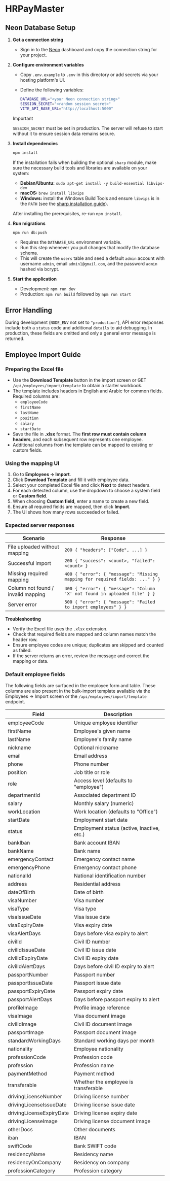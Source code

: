 # HRPayMaster

## Neon Database Setup

1. **Get a connection string**
   - Sign in to the [Neon](https://neon.tech) dashboard and copy the connection string for your project.
2. **Configure environment variables**
   - Copy `.env.example` to `.env` in this directory or add secrets via your hosting platform's UI.
   - Define the following variables:

     ```bash
     DATABASE_URL="<your Neon connection string>"
     SESSION_SECRET="<random session secret>"
     VITE_API_BASE_URL="http://localhost:5000"
     ```

   > [!IMPORTANT]
   > `SESSION_SECRET` must be set in production. The server will refuse to
   > start without it to ensure session data remains secure.

3. **Install dependencies**

   ```bash
   npm install
   ```

   If the installation fails when building the optional `sharp` module, make sure
   the necessary build tools and libraries are available on your system:

   - **Debian/Ubuntu:** `sudo apt-get install -y build-essential libvips-dev`
   - **macOS:** `brew install libvips`
   - **Windows:** install the Windows Build Tools and ensure `libvips` is in the
     `PATH` (see the [sharp installation guide](https://sharp.pixelplumbing.com/install)).

   After installing the prerequisites, re-run `npm install`.

4. **Run migrations**

   ```bash
   npm run db:push
   ```

   - Requires the `DATABASE_URL` environment variable.
   - Run this step whenever you pull changes that modify the database schema.
   - This will create the `users` table and seed a default `admin` account
     with username `admin`, email `admin1@gmail.com`, and the password
     `admin` hashed via bcrypt.

5. **Start the application**
   - Development: `npm run dev`
   - Production: `npm run build` followed by `npm run start`

## Error Handling

During development (`NODE_ENV` not set to `"production"`), API error
responses include both a `status` code and additional `details` to aid
debugging. In production, these fields are omitted and only a general
error message is returned.

## Employee Import Guide

### Preparing the Excel file

- Use the **Download Template** button in the import screen or GET `/api/employees/import/template` to obtain a starter workbook.
- The template includes headers in English and Arabic for common fields. Required columns are:
  - `employeeCode`
  - `firstName`
  - `lastName`
  - `position`
  - `salary`
  - `startDate`
- Save the file in **.xlsx** format. The **first row must contain column headers**, and each subsequent row represents one employee.
- Additional columns from the template can be mapped to existing or custom fields.

### Using the mapping UI

1. Go to **Employees → Import**.
2. Click **Download Template** and fill it with employee data.
3. Select your completed Excel file and click **Next** to detect headers.
4. For each detected column, use the dropdown to choose a system field or **Custom field**.
5. When choosing **Custom field**, enter a name to create a new field.
6. Ensure all required fields are mapped, then click **Import**.
7. The UI shows how many rows succeeded or failed.

### Expected server responses

| Scenario | Response |
| --- | --- |
| File uploaded without mapping | `200 { "headers": ["Code", ...] }` |
| Successful import | `200 { "success": <count>, "failed": <count> }` |
| Missing required mapping | `400 { "error": { "message": "Missing mapping for required fields: ..." } }` |
| Column not found / invalid mapping | `400 { "error": { "message": "Column 'X' not found in uploaded file" } }` |
| Server error | `500 { "error": { "message": "Failed to import employees" } }` |

**Troubleshooting**

- Verify the Excel file uses the `.xlsx` extension.
- Check that required fields are mapped and column names match the header row.
- Ensure employee codes are unique; duplicates are skipped and counted as failed.
- If the server returns an error, review the message and correct the mapping or data.

### Default employee fields

The following fields are surfaced in the employee form and table. These
columns are also present in the bulk-import template available via the
Employees → Import screen or the `/api/employees/import/template` endpoint.

| Field | Description |
| --- | --- |
| employeeCode | Unique employee identifier |
| firstName | Employee's given name |
| lastName | Employee's family name |
| nickname | Optional nickname |
| email | Email address |
| phone | Phone number |
| position | Job title or role |
| role | Access level (defaults to "employee") |
| departmentId | Associated department ID |
| salary | Monthly salary (numeric) |
| workLocation | Work location (defaults to "Office") |
| startDate | Employment start date |
| status | Employment status (active, inactive, etc.) |
| bankIban | Bank account IBAN |
| bankName | Bank name |
| emergencyContact | Emergency contact name |
| emergencyPhone | Emergency contact phone |
| nationalId | National identification number |
| address | Residential address |
| dateOfBirth | Date of birth |
| visaNumber | Visa number |
| visaType | Visa type |
| visaIssueDate | Visa issue date |
| visaExpiryDate | Visa expiry date |
| visaAlertDays | Days before visa expiry to alert |
| civilId | Civil ID number |
| civilIdIssueDate | Civil ID issue date |
| civilIdExpiryDate | Civil ID expiry date |
| civilIdAlertDays | Days before civil ID expiry to alert |
| passportNumber | Passport number |
| passportIssueDate | Passport issue date |
| passportExpiryDate | Passport expiry date |
| passportAlertDays | Days before passport expiry to alert |
| profileImage | Profile image reference |
| visaImage | Visa document image |
| civilIdImage | Civil ID document image |
| passportImage | Passport document image |
| standardWorkingDays | Standard working days per month |
| nationality | Employee nationality |
| professionCode | Profession code |
| profession | Profession name |
| paymentMethod | Payment method |
| transferable | Whether the employee is transferable |
| drivingLicenseNumber | Driving license number |
| drivingLicenseIssueDate | Driving license issue date |
| drivingLicenseExpiryDate | Driving license expiry date |
| drivingLicenseImage | Driving license document image |
| otherDocs | Other documents |
| iban | IBAN |
| swiftCode | Bank SWIFT code |
| residencyName | Residency name |
| residencyOnCompany | Residency on company |
| professionCategory | Profession category |


